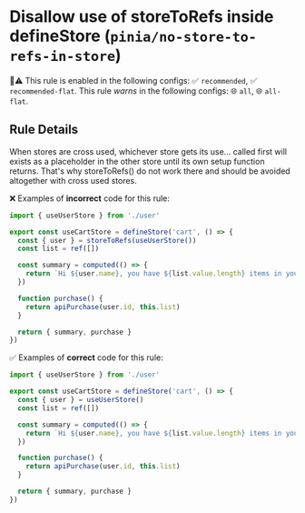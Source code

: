 # Disallow use of storeToRefs inside defineStore (`pinia/no-store-to-refs-in-store`)

💼⚠️ This rule is enabled in the following configs: ✅ `recommended`, ✅ `recommended-flat`. This rule _warns_ in the following configs: 🌐 `all`, 🌐 `all-flat`.

<!-- end auto-generated rule header -->

## Rule Details

When stores are cross used, whichever store gets its use... called first will exists as a placeholder in the other store until its own setup function returns. That's why storeToRefs() do not work there and should be avoided altogether with cross used stores.

❌ Examples of **incorrect** code for this rule:

```js
import { useUserStore } from './user'

export const useCartStore = defineStore('cart', () => {
  const { user } = storeToRefs(useUserStore())
  const list = ref([])

  const summary = computed(() => {
    return `Hi ${user.name}, you have ${list.value.length} items in your cart. It costs ${price.value}.`
  })

  function purchase() {
    return apiPurchase(user.id, this.list)
  }

  return { summary, purchase }
})
```

✅ Examples of **correct** code for this rule:

```js
import { useUserStore } from './user'

export const useCartStore = defineStore('cart', () => {
  const { user } = useUserStore()
  const list = ref([])

  const summary = computed(() => {
    return `Hi ${user.name}, you have ${list.value.length} items in your cart. It costs ${price.value}.`
  })

  function purchase() {
    return apiPurchase(user.id, this.list)
  }

  return { summary, purchase }
})

```
